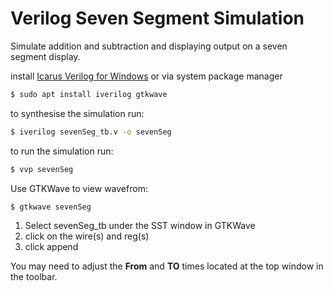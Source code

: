 # Verilog Seven Segment Simulation

Simulate addition and subtraction and displaying output on a seven segment display.

install [Icarus Verilog for Windows](https://bleyer.org/icarus/) or via system package manager

```bash 
$ sudo apt install iverilog gtkwave
```

to synthesise the simulation run: 

```bash 
$ iverilog sevenSeg_tb.v -o sevenSeg
```

to run the simulation run:
```bash 
$ vvp sevenSeg
```

Use GTKWave to view wavefrom:
```bash 
$ gtkwave sevenSeg
```
1. Select sevenSeg_tb under the SST window in GTKWave
2. click on the wire(s) and reg(s)
3. click append

You may need to adjust the **From** and **TO** times located at the top window in the toolbar. 